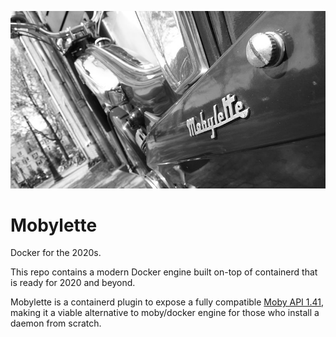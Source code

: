![logo](Mobylette.jpeg)

# Mobylette

Docker for the 2020s.

This repo contains a modern Docker engine built on-top of containerd that is ready for 2020 and beyond.

Mobylette is a containerd plugin to expose a fully compatible [Moby API 1.41](https://docs.docker.com/engine/api/v1.41/), making it a viable alternative to moby/docker engine for those who install a daemon from scratch.
